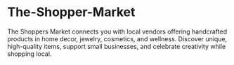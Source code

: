 # The-Shopper-Market
The Shoppers Market connects you with local vendors offering handcrafted products in home decor, jewelry, cosmetics, and wellness. Discover unique, high-quality items, support small businesses, and celebrate creativity while shopping local.
